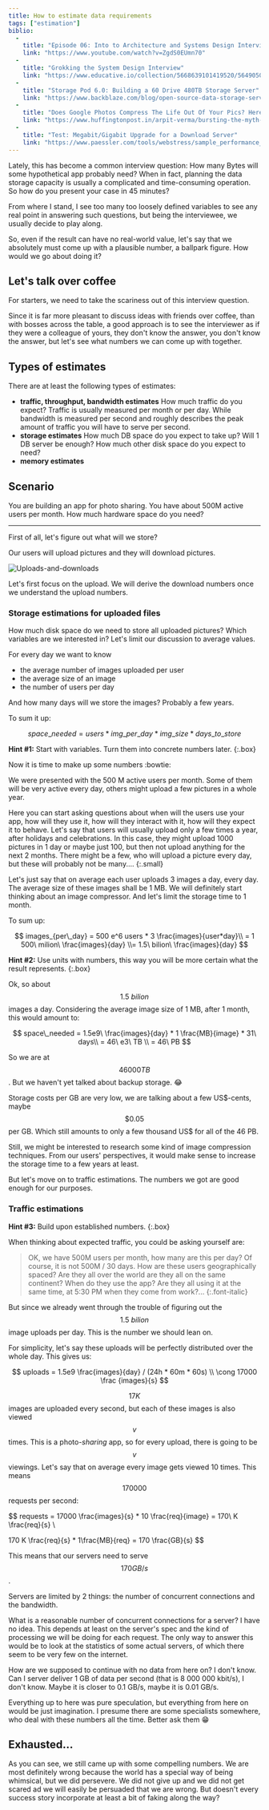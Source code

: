 ```yaml
---
title: How to estimate data requirements
tags: ["estimation"]
biblio:
  - 
    title: "Episode 06: Into to Architecture and Systems Design Interviews"
    link: "https://www.youtube.com/watch?v=ZgdS0EUmn70"
  -
    title: "Grokking the System Design Interview"
    link: "https://www.educative.io/collection/5668639101419520/5649050225344512"
  - 
    title: "Storage Pod 6.0: Building a 60 Drive 480TB Storage Server"
    link: "https://www.backblaze.com/blog/open-source-data-storage-server/"
  - 
    title: "Does Google Photos Compress The Life Out Of Your Pics? Here's What Our Experiment Revealed"
    link: "https://www.huffingtonpost.in/arpit-verma/bursting-the-myth-of-comp_b_8902076.html"
  - 
    title: "Test: Megabit/Gigabit Upgrade for a Download Server"
    link: "https://www.paessler.com/tools/webstress/sample_performance_tests/megabit_gigabit_upgrade_for_a_download_server"
---
```


Lately, this has become a common interview question: How many Bytes will some hypothetical app probably need? When in fact, planning the data storage capacity is usually a complicated and time-consuming operation. So how do you present your case in 45 minutes?

From where I stand, I see too many too loosely defined variables to see any real point in answering such questions, but being the interviewee, we usually decide to play along.

So, even if the result can have no real-world value, let's say that we absolutely must come up with a plausible number, a ballpark figure. How would we go about doing it?

## Let's talk over coffee

For starters, we need to take the scariness out of this interview question.

Since it is far more pleasant to discuss ideas with friends over coffee, than with bosses across the table, a good approach is to see the interviewer as if they were a colleague of yours, they don't know the answer, you don't know the answer, but let's see what numbers we can come up with together.

## Types of estimates

There are at least the following types of estimates:
- **traffic, throughput, bandwidth estimates**
  How much traffic do you expect? Traffic is usually measured per month or per day. While bandwidth is measured per second and roughly describes the peak amount of traffic you will have to serve per second.
- **storage estimates**
  How much DB space do you expect to take up? Will 1 DB server be enough? How much other disk space do you expect to need?
- **memory estimates**

## Scenario

You are building an app for photo sharing. You have about 500M active users per month. How much hardware space do you need?

---

First of all, let's figure out what will we store? 

Our users will upload pictures and they will download pictures. 

![Uploads-and-downloads](/assets/estimates-upload-download.jpg)

Let's first focus on the upload. We will derive the download numbers once we understand the upload numbers.

### Storage estimations for uploaded files

How much disk space do we need to store all uploaded pictures? Which variables are we interested in? Let's limit our discussion to average values. 

For every day we want to know
- the average number of images uploaded per user
- the average size of an image
- the number of users per day

And how many days will we store the images? Probably a few years.

To sum it up:

$$ 
space\_needed = users * img\_per\_day * img\_size * days\_to\_store
$$

**Hint #1:** Start with variables. Turn them into concrete numbers later.
{:.box}

Now it is time to make up some numbers :bowtie:

We were presented with the 500 M active users per month. Some of them will be very active every day, others might upload a few pictures in a whole year. 

Here you can start asking questions about when will the users use your app, how will they use it, how will they interact with it, how will they expect it to behave. Let's say that users will usually upload only a few times a year, after holidays and celebrations. In this case, they might upload 1000 pictures in 1 day or maybe just 100, but then not upload anything for the next 2 months. There might be a few, who will upload a picture every day, but these will probably not be many.... 
{:.small}

Let's just say that on average each user uploads 3 images a day, every day. The average size of these images shall be 1 MB. We will definitely start thinking about an image compressor. And let's limit the storage time to 1 month.

To sum up:

$$
images_{per\_day} = 500 e^6 users * 3 \frac{images}{user*day}\\ 
= 1 500\ milion\ \frac{images}{day} \\= 1.5\ bilion\ \frac{images}{day} 
$$

**Hint #2:** Use units with numbers, this way you will be more certain what the result represents. 
{:.box}

Ok, so about $$1.5\ bilion$$ images a day. Considering the average image size of 1 MB, after 1 month, this would amount to:

$$
  space\_needed = 1.5e9\ \frac{images}{day} * 1 \frac{MB}{image} * 31\ days\\
  = 46\ e3\ TB \\
  = 46\ PB
$$ 

So we are at $$46 000 TB$$. But we haven't yet talked about backup storage. :joy: 

Storage costs per GB are very low, we are talking about a few US$-cents, maybe $$\$0.05$$ per GB. Which still amounts to only a few thousand US$ for all of the 46 PB.

Still, we might be interested to research some kind of image compression techniques. From our users' perspectives, it would make sense to increase the storage time to a few years at least.

But let's move on to traffic estimations. The numbers we got are good enough for our purposes.

### Traffic estimations

**Hint #3:** Build upon established numbers.
{:.box}

When thinking about expected traffic, you could be asking yourself are: 

> OK, we have 500M users per month, how many are this per day? Of course, it is not 500M / 30 days. How are these users geographically spaced? Are they all over the world are they all on the same continent? When do they use the app? Are they all using it at the same time, at 5:30 PM when they come from work?...
{:.font-italic}

But since we already went through the trouble of figuring out the $$1.5\ bilion$$ image uploads per day. This is the number we should lean on.

For simplicity, let's say these uploads will be perfectly distributed over the whole day. This gives us:

$$
  uploads = 1.5e9 \frac{images}{day} / (24h * 60m * 60s) \\
  \cong 17000 \frac {images}{s}
$$

$$17K$$ images are uploaded every second, but each of these images is also viewed $$v$$ times. This is a photo-*sharing* app, so for every upload, there is going to be $$v$$ viewings. Let's say that on average every image gets viewed 10 times. This means $$170 000$$ requests per second:

$$
 requests = 17000 \frac{images}{s} * 10 \frac{req}{image} = 170\ K \frac{req}{s} \\ 

  170 K \frac{req}{s} * 1\frac{MB}{req} = 170 \frac{GB}{s}
$$

This means that our servers need to serve $$170 GB/s$$.

Servers are limited by 2 things: the number of concurrent connections and the bandwidth.

What is a reasonable number of concurrent connections for a server? I have no idea. This depends at least on the server's spec and the kind of processing we will be doing for each request. The only way to answer this would be to look at the statistics of some actual servers, of which there seem to be very few on the internet.

How are we supposed to continue with no data from here on? I don't know. Can I server deliver 1 GB of data per second (that is 8 000 000 kbit/s), I don't know. Maybe it is closer to 0.1 GB/s, maybe it is 0.01 GB/s. 

Everything up to here was pure speculation, but everything from here on would be just imagination. I presume there are some specialists somewhere, who deal with these numbers all the time. Better ask them :grin:

## Exhausted...

As you can see, we still came up with some compelling numbers. We are most definitely wrong because the world has a special way of being whimsical, but we did persevere. We did not give up and we did not get scared ad we will easily be persuaded that we are wrong. But doesn't every success story incorporate at least a bit of faking along the way?
